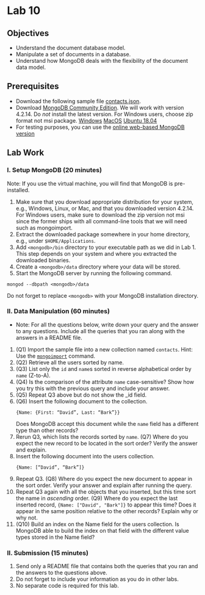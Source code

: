 # Lab 10

## Objectives

* Understand the document database model.
* Manipulate a set of documents in a database.
* Understand how MongoDB deals with the flexibility of the document data model.

## Prerequisites
* Download the following sample file [contacts.json](contacts.json).
* Download [MongoDB Community Edition](https://www.mongodb.com/try/download/community). We will work with version 4.2.14. Do *not* install the latest version. For Windows users, choose zip format not msi package.
[Windows](https://fastdl.mongodb.org/win32/mongodb-win32-x86_64-2012plus-4.2.14.zip)
[MacOS](https://fastdl.mongodb.org/osx/mongodb-macos-x86_64-4.2.14.tgz)
[Ubuntu 18.04](https://fastdl.mongodb.org/linux/mongodb-linux-x86_64-ubuntu1804-4.2.14.tgz)
* For testing purposes, you can use the [online web-based MongoDB version](https://mws.mongodb.com/?version=4.2)

## Lab Work

### I. Setup MongoDB (20 minutes)
Note: If you use the virtual machine, you will find that MongoDB is pre-installed.

1. Make sure that you download appropriate distribution for your system, e.g., Windows, Linux, or Mac, and that you downloaded version 4.2.14. For Windows users, make sure to download the zip version not msi since the former ships with all command-line tools that we will need such as mongoimport.
2. Extract the downloaded package somewhere in your home directory, e.g., under `$HOME/Applications`.
3. Add `<mongodb>/bin` directory to your executable path as we did in Lab 1. This step depends on your system and where you extracted the downloaded binaries.
4. Create a `<mongodb>/data` directory where your data will be stored.
5. Start the MongoDB server by running the following command.
```shell
mongod --dbpath <mongodb>/data
```
Do not forget to replace `<mongodb>` with your MongoDB installation directory.

### II. Data Manipulation (60 minutes)
* Note: For all the questions below, write down your query and the answer to any questions. Include all the queries that you ran along with the answers in a README file.
1. (Q1) Import the sample file into a new collection named `contacts`. Hint: Use the [`mongoimport`](https://docs.mongodb.com/database-tools/mongoimport/) command.
3. (Q2) Retrieve all the users sorted by name.
4. (Q3) List only the `id` and `name`s sorted in reverse alphabetical order by `name` (Z-to-A).
5. (Q4) Is the comparison of the attribute `name` case-sensitive? Show how you try this with the previous query and include your answer.
6. (Q5) Repeat Q3 above but do not show the _id field.
7. (Q6) Insert the following document to the collection.
    ```text
    {Name: {First: “David”, Last: “Bark”}}
    ```
    Does MongoDB accept this document while the `name` field has a different type than other records?
8. Rerun Q3, which lists the records sorted by `name`. (Q7) Where do you expect the new record to be located in the sort order? Verify the answer and explain.
9. Insert the following document into the users collection.
    ```text
    {Name: [“David”, “Bark”]}
    ```
10. Repeat Q3. (Q8) Where do you expect the new document to appear in the sort order. Verify your answer and explain after running the query.
11. Repeat Q3 again with all the objects that you inserted, but this time sort the name in *ascending* order. (Q9) Where do you expect the last inserted record, `{Name: ["David", "Bark"]}` to appear this time? Does it appear in the same position relative to the other records? Explain why or why not.
12. (Q10) Build an index on the Name field for the users collection. Is MongoDB able to build the index on that field with the different value types stored in the Name field?

### II. Submission (15 minutes)
1. Send only a README file that contains both the queries that you ran and the answers to the questions above.
2. Do not forget to include your information as you do in other labs.
3. No separate code is required for this lab.
